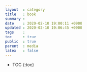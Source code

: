 ```yaml
---
layout  : category
title   : book
summary : 
date    : 2020-02-10 19:00:11 +0900
updated : 2020-02-10 19:06:45 +0900
tags    : 
toc     : true
public  : true
parent  : media
latex   : false
---
```

* TOC
{:toc}

 
